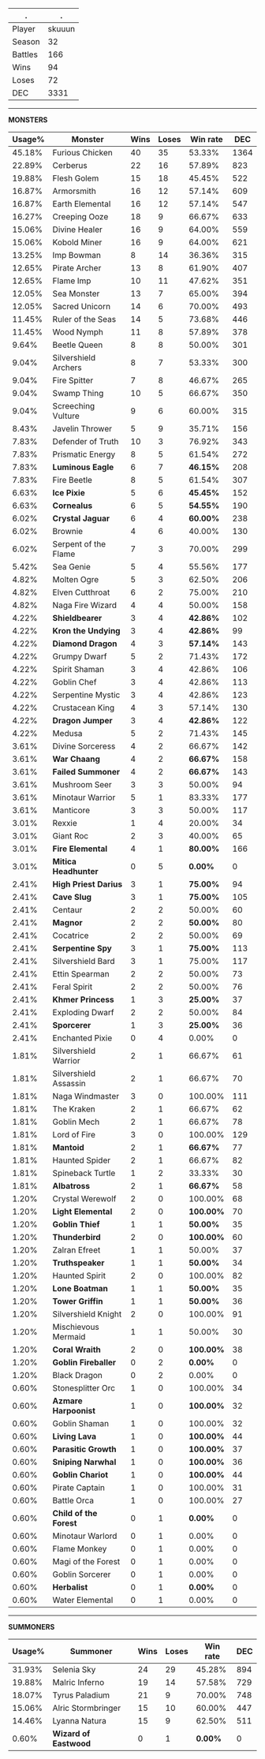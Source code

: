 .|.
|-|-
Player|skuuun
Season|32
Battles|166
Wins|94
Loses|72
DEC|3331

---
**MONSTERS**

Usage%|Monster|Wins|Loses|Win rate|DEC|
-|-|-|-|-|-|
45.18%|Furious Chicken|40|35|53.33%|1364|
22.89%|Cerberus|22|16|57.89%|823|
19.88%|Flesh Golem|15|18|45.45%|522|
16.87%|Armorsmith|16|12|57.14%|609|
16.87%|Earth Elemental|16|12|57.14%|547|
16.27%|Creeping Ooze|18|9|66.67%|633|
15.06%|Divine Healer|16|9|64.00%|559|
15.06%|Kobold Miner|16|9|64.00%|621|
13.25%|Imp Bowman|8|14|36.36%|315|
12.65%|Pirate Archer|13|8|61.90%|407|
12.65%|Flame Imp|10|11|47.62%|351|
12.05%|Sea Monster|13|7|65.00%|394|
12.05%|Sacred Unicorn|14|6|70.00%|493|
11.45%|Ruler of the Seas|14|5|73.68%|446|
11.45%|Wood Nymph|11|8|57.89%|378|
9.64%|Beetle Queen|8|8|50.00%|301|
9.04%|Silvershield Archers|8|7|53.33%|300|
9.04%|Fire Spitter|7|8|46.67%|265|
9.04%|Swamp Thing|10|5|66.67%|350|
9.04%|Screeching Vulture|9|6|60.00%|315|
8.43%|Javelin Thrower|5|9|35.71%|156|
7.83%|Defender of Truth|10|3|76.92%|343|
7.83%|Prismatic Energy|8|5|61.54%|272|
7.83%|**Luminous Eagle**|6|7|**46.15%**|208|
7.83%|Fire Beetle|8|5|61.54%|307|
6.63%|**Ice Pixie**|5|6|**45.45%**|152|
6.63%|**Cornealus**|6|5|**54.55%**|190|
6.02%|**Crystal Jaguar**|6|4|**60.00%**|238|
6.02%|Brownie|4|6|40.00%|130|
6.02%|Serpent of the Flame|7|3|70.00%|299|
5.42%|Sea Genie|5|4|55.56%|177|
4.82%|Molten Ogre|5|3|62.50%|206|
4.82%|Elven Cutthroat|6|2|75.00%|210|
4.82%|Naga Fire Wizard|4|4|50.00%|158|
4.22%|**Shieldbearer**|3|4|**42.86%**|102|
4.22%|**Kron the Undying**|3|4|**42.86%**|99|
4.22%|**Diamond Dragon**|4|3|**57.14%**|143|
4.22%|Grumpy Dwarf|5|2|71.43%|172|
4.22%|Spirit Shaman|3|4|42.86%|106|
4.22%|Goblin Chef|3|4|42.86%|113|
4.22%|Serpentine Mystic|3|4|42.86%|123|
4.22%|Crustacean King|4|3|57.14%|130|
4.22%|**Dragon Jumper**|3|4|**42.86%**|122|
4.22%|Medusa|5|2|71.43%|145|
3.61%|Divine Sorceress|4|2|66.67%|142|
3.61%|**War Chaang**|4|2|**66.67%**|158|
3.61%|**Failed Summoner**|4|2|**66.67%**|143|
3.61%|Mushroom Seer|3|3|50.00%|94|
3.61%|Minotaur Warrior|5|1|83.33%|177|
3.61%|Manticore|3|3|50.00%|117|
3.01%|Rexxie|1|4|20.00%|34|
3.01%|Giant Roc|2|3|40.00%|65|
3.01%|**Fire Elemental**|4|1|**80.00%**|166|
3.01%|**Mitica Headhunter**|0|5|**0.00%**|0|
2.41%|**High Priest Darius**|3|1|**75.00%**|94|
2.41%|**Cave Slug**|3|1|**75.00%**|105|
2.41%|Centaur|2|2|50.00%|60|
2.41%|**Magnor**|2|2|**50.00%**|80|
2.41%|Cocatrice|2|2|50.00%|69|
2.41%|**Serpentine Spy**|3|1|**75.00%**|113|
2.41%|Silvershield Bard|3|1|75.00%|117|
2.41%|Ettin Spearman|2|2|50.00%|73|
2.41%|Feral Spirit|2|2|50.00%|76|
2.41%|**Khmer Princess**|1|3|**25.00%**|37|
2.41%|Exploding Dwarf|2|2|50.00%|84|
2.41%|**Sporcerer**|1|3|**25.00%**|36|
2.41%|Enchanted Pixie|0|4|0.00%|0|
1.81%|Silvershield Warrior|2|1|66.67%|61|
1.81%|Silvershield Assassin|2|1|66.67%|70|
1.81%|Naga Windmaster|3|0|100.00%|111|
1.81%|The Kraken|2|1|66.67%|62|
1.81%|Goblin Mech|2|1|66.67%|78|
1.81%|Lord of Fire|3|0|100.00%|129|
1.81%|**Mantoid**|2|1|**66.67%**|77|
1.81%|Haunted Spider|2|1|66.67%|82|
1.81%|Spineback Turtle|1|2|33.33%|30|
1.81%|**Albatross**|2|1|**66.67%**|58|
1.20%|Crystal Werewolf|2|0|100.00%|68|
1.20%|**Light Elemental**|2|0|**100.00%**|70|
1.20%|**Goblin Thief**|1|1|**50.00%**|35|
1.20%|**Thunderbird**|2|0|**100.00%**|60|
1.20%|Zalran Efreet|1|1|50.00%|37|
1.20%|**Truthspeaker**|1|1|**50.00%**|34|
1.20%|Haunted Spirit|2|0|100.00%|82|
1.20%|**Lone Boatman**|1|1|**50.00%**|35|
1.20%|**Tower Griffin**|1|1|**50.00%**|36|
1.20%|Silvershield Knight|2|0|100.00%|91|
1.20%|Mischievous Mermaid|1|1|50.00%|30|
1.20%|**Coral Wraith**|2|0|**100.00%**|38|
1.20%|**Goblin Fireballer**|0|2|**0.00%**|0|
1.20%|Black Dragon|0|2|0.00%|0|
0.60%|Stonesplitter Orc|1|0|100.00%|34|
0.60%|**Azmare Harpoonist**|1|0|**100.00%**|32|
0.60%|Goblin Shaman|1|0|100.00%|32|
0.60%|**Living Lava**|1|0|**100.00%**|44|
0.60%|**Parasitic Growth**|1|0|**100.00%**|37|
0.60%|**Sniping Narwhal**|1|0|**100.00%**|36|
0.60%|**Goblin Chariot**|1|0|**100.00%**|44|
0.60%|Pirate Captain|1|0|100.00%|31|
0.60%|Battle Orca|1|0|100.00%|27|
0.60%|**Child of the Forest**|0|1|**0.00%**|0|
0.60%|Minotaur Warlord|0|1|0.00%|0|
0.60%|Flame Monkey|0|1|0.00%|0|
0.60%|Magi of the Forest|0|1|0.00%|0|
0.60%|Goblin Sorcerer|0|1|0.00%|0|
0.60%|**Herbalist**|0|1|**0.00%**|0|
0.60%|Water Elemental|0|1|0.00%|0|

---
**SUMMONERS**

Usage%|Summoner|Wins|Loses|Win rate|DEC|
-|-|-|-|-|-|
31.93%|Selenia Sky|24|29|45.28%|894|
19.88%|Malric Inferno|19|14|57.58%|729|
18.07%|Tyrus Paladium|21|9|70.00%|748|
15.06%|Alric Stormbringer|15|10|60.00%|447|
14.46%|Lyanna Natura|15|9|62.50%|511|
0.60%|**Wizard of Eastwood**|0|1|**0.00%**|0|

